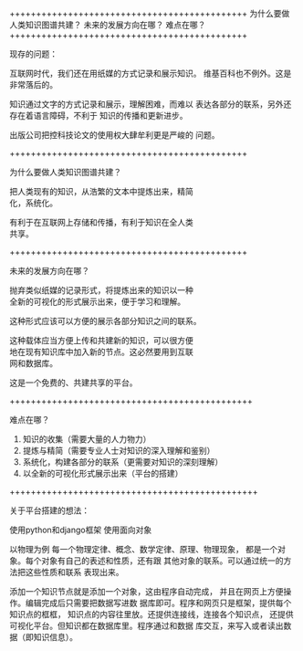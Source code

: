 +++++++++++++++++++++++++++++++++++++++++++++
为什么要做人类知识图谱共建？
未来的发展方向在哪？
难点在哪？
+++++++++++++++++++++++++++++++++++++++++++++

现存的问题：

互联网时代，我们还在用纸媒的方式记录和展示知识。
维基百科也不例外。这是非常落后的。

知识通过文字的方式记录和展示，理解困难，而难以
表达各部分的联系，另外还存在着语言障碍，不利于
知识的传播和更新进步。

出版公司把控科技论文的使用权大肆牟利更是严峻的
问题。

+++++++++++++++++++++++++++++++++++++++++++++     



为什么要做人类知识图谱共建？  

把人类现有的知识，从浩繁的文本中提炼出来，精简  
化，系统化。

有利于在互联网上存储和传播，有利于知识在全人类  
共享。


+++++++++++++++++++++++++++++++++++++++++++++     

未来的发展方向在哪？  

抛弃类似纸媒的记录形式，将提炼出来的知识以一种  
全新的可视化的形式展示出来，便于学习和理解。

这种形式应该可以方便的展示各部分知识之间的联系。  

这种载体应当方便上传和共建新的知识，可以很方便  
地在现有知识库中加入新的节点。这必然要用到互联  
网和数据库。

这是一个免费的、共建共享的平台。  

++++++++++++++++++++++++++++++++++++++++++++++  

难点在哪？  
1. 知识的收集（需要大量的人力物力）  
2. 提炼与精简（需要专业人士对知识的深入理解和鉴别）  
3. 系统化，构建各部分的联系（更需要对知识的深刻理解）  
4. 以全新的可视化形式展示出来（平台的搭建）  

+++++++++++++++++++++++++++++++++++++++++++++++

关于平台搭建的想法：

使用python和django框架
使用面向对象

以物理为例
每一个物理定律、概念、数学定律、原理、物理现象，
都是一个对象。每个对象有自己的表述和性质，还有跟
其他对象的联系。可以通过统一的方法把这些性质和联系
表现出来。

添加一个知识节点就是添加一个对象，这由程序自动完成，
并且在网页上方便操作。编辑完成后只需要把数据写进数
据库即可。程序和网页只是框架，提供每个知识点的框框，
知识点的内容往里放。还提供连接线，连接各个知识点，
还提供可视化平台。但知识都在数据库里。程序通过和数据
库交互，来写入或者读出数据（即知识信息）。

